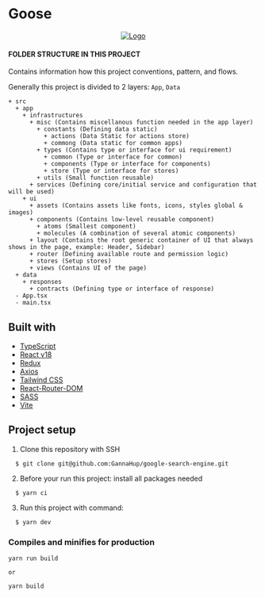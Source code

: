 # Goose

<div align="center">
  <a href>
    <img src="https://user-images.githubusercontent.com/86098273/192129086-53f7017e-0161-48f8-a1e9-47a15aadb940.png" alt="Logo">
  </a>
</div>

#### FOLDER STRUCTURE IN THIS PROJECT

Contains information how this project conventions, pattern, and flows.

Generally this project is divided to 2 layers: `App`, `Data`

```
+ src
  + app
    + infrastructures
      + misc (Contains miscellanous function needed in the app layer)
        + constants (Defining data static)
          + actions (Data Static for actions store)
          + commong (Data static for common apps)
        + types (Contains type or interface for ui requirement)
          + common (Type or interface for common)
          + components (Type or interface for components)
          + store (Type or interface for stores)
        + utils (Small function reusable)
      + services (Defining core/initial service and configuration that will be used)
    + ui
      + assets (Contains assets like fonts, icons, styles global & images)
      + components (Contains low-level reusable component)
        + atoms (Smallest component)
        + molecules (A combination of several atomic components)
      + layout (Contains the root generic container of UI that always shows in the page, example: Header, Sidebar)
      + router (Defining available route and permission logic)
      + stores (Setup stores)
      + views (Contains UI of the page)
  + data
    + responses
      + contracts (Defining type or interface of response)
  - App.tsx
  - main.tsx
```



## Built with

- [TypeScript](https://www.typescriptlang.org/)
- [React v18](https://reactjs.org/)
- [Redux](https://react-redux.js.org/)
- [Axios](https://axios-http.com/docs/intro)
- [Tailwind CSS](https://tailwindcss.com/)
- [React-Router-DOM](https://v5.reactrouter.com/web/guides/quick-start)
- [SASS](https://sass-lang.com/)
- [Vite](https://vitejs.dev/)


## Project setup

1. Clone this repository with SSH
```
  $ git clone git@github.com:GannaHup/google-search-engine.git
```

2. Before your run this project: install all packages needed
```
  $ yarn ci
```
3. Run this project with command:
```
  $ yarn dev
```


### Compiles and minifies for production

```
yarn run build

or

yarn build
```
